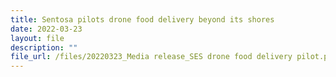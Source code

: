```yaml
---
title: Sentosa pilots drone food delivery beyond its shores
date: 2022-03-23
layout: file
description: ""
file_url: /files/20220323_Media release_SES drone food delivery pilot.pdf
---
```




